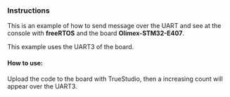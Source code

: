 ### Instructions
This is an example of how to send message over the UART and see at the console with **freeRTOS**  and the board **Olimex-STM32-E407**.

This example uses the UART3 of the board.
#### How to use:
Upload the code to the board with TrueStudio, then a increasing count will appear over the UART3.
